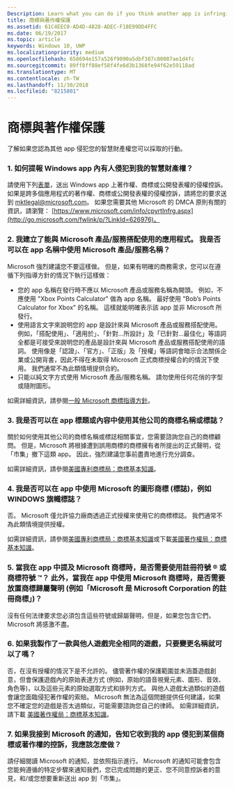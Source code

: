 ```yaml
---
Description: Learn what you can do if you think another app is infringing on your intellectual property rights.
title: 商標與著作權保護
ms.assetid: 61C4EEC0-AD4D-4828-ADEC-F18E99DD4FFC
ms.date: 06/19/2017
ms.topic: article
keywords: Windows 10, UWP
ms.localizationpriority: medium
ms.openlocfilehash: 658694e157a526f9090a5dbf387c80087ae1d4fc
ms.sourcegitcommit: 89ff8ff88ef58f4fe6d3b1368fe94f62e59118ad
ms.translationtype: MT
ms.contentlocale: zh-TW
ms.lasthandoff: 11/30/2018
ms.locfileid: "8215801"
---
```

# <a name="trademark-and-copyright-protection"></a>商標與著作權保護


了解如果您認為其他 app 侵犯您的智慧財產權您可以採取的行動。

### <a name="1-how-may-i-report-an-infringement-of-my-intellectual-property-rights-within-a-windows-app"></a>1. 如何提報 Windows app 內有人侵犯到我的智慧財產權？


請使用下列[表單](http://go.microsoft.com/fwlink/p/?LinkId=273879)，送出 Windows app 上著作權、商標或公開發表權的侵權控訴。 如果是跨多個應用程式的著作權、商標或公開發表權的侵權控訴，請將您的要求送到 mktlegal@microsoft.com。 如果您需要其他 Microsoft 的 DMCA 原則有關的資訊，請瀏覽： [https://www.microsoft.com/info/cpyrtInfrg.aspx](http://go.microsoft.com/fwlink/p/?LinkId=626976)。

### <a name="2-i-created-my-app-to-work-with-a-microsoft-productservice-may-i-use-the-microsoft-productservice-name-in-the-name-of-my-app"></a>2. 我建立了能與 Microsoft 產品/服務搭配使用的應用程式。 我是否可以在 app 名稱中使用 Microsoft 產品/服務名稱？


Microsoft 強烈建議您不要這樣做。 但是，如果有明確的商務需求，您可以在遵循下列指導方針的情況下執行這樣做：

-   您的 app 名稱在發行時不應以 Microsoft 產品或服務名稱為開頭。 例如，不應使用 "Xbox Points Calculator" 做為 app 名稱。 最好使用 "Bob’s Points Calculator for Xbox" 的名稱。 這樣就能明確表示該 app 並非 Microsoft 所發行。
-   使用語言文字來說明您的 app 是設計來與 Microsoft 產品或服務搭配使用。 例如，「搭配使用」、「適用於」、「針對...所設計」及「已針對...最佳化」等語詞全都是可接受來說明您的產品是設計來與 Microsoft 產品或服務搭配使用的語詞。 使用像是「認證」、「官方」、「正版」及「授權」等語詞會暗示合法關係企業或公開背書，因此不得在未取得 Microsoft 正式商標授權合約的情況下使用。 我們通常不為此類情境提供合約。
-   只能以純文字方式使用 Microsoft 產品/服務名稱。 請勿使用任何花俏的字型或隨附圖形。

如需詳細資訊，請參閱[一般 Microsoft 商標指導方針](http://go.microsoft.com/fwlink/p/?LinkId=225434)。

### <a name="3-is-it-ok-if-i-use-the-trademarked-name-or-logo-of-another-company-in-the-title-of-my-app-or-as-part-of-the-content-of-my-app"></a>3. 我是否可以在 app 標題或內容中使用其他公司的商標名稱或標誌？


關於如何使用其他公司的商標名稱或標誌相關事宜，您需要諮詢您自己的商標顧問。 但是，Microsoft 將根據遭到誤用商標的商標擁有者所提出的正式聲明，從「市集」撤下這類 app。 因此，強烈建議您事前盡責地進行充分調查。

如需詳細資訊，請參閱[美國專利商標局：商標基本知識](http://go.microsoft.com/fwlink/p/?LinkId=225271)。

### <a name="4-may-i-use-microsofts-graphical-trademarks-logos-such-as-the-windows-flag-logo-in-my-app"></a>4. 我是否可以在 app 中使用 Microsoft 的圖形商標 (標誌)，例如 WINDOWS 旗幟標誌？


否。 Microsoft 僅允許協力廠商透過正式授權來使用它的商標標誌。 我們通常不為此類情境提供授權。

如需詳細資訊，請參閱[美國專利商標局：商標基本知識](http://go.microsoft.com/fwlink/p/?LinkId=225271)或下載[美國著作權局：商標基本知識](http://go.microsoft.com/fwlink/p/?LinkID=225273)。

### <a name="5-do-i-need-to-use-registered--or-trademark--symbols-when-i-refer-to-a-microsoft-trademark-in-my-app-and-must-i-when-using-a-microsoft-trademark-place-a-trademark-attribution-notice-in-my-app-for-example-microsoft-is-a-registered-trademark-of-the-microsoft-corporation"></a>5. 當我在 app 中提及 Microsoft 商標時，是否需要使用註冊符號 ® 或商標符號 ™？ 此外，當我在 app 中使用 Microsoft 商標時，是否需要放置商標歸屬聲明 (例如「Microsoft 是 Microsoft Corporation 的註冊商標」)？


沒有任何法律要求您必須包含這些符號或歸屬聲明，但是，如果您包含它們，Microsoft 將感激不盡。

### <a name="6-is-it-ok-if-i-make-a-game-that-is-identical-to-someone-elses-game-as-long-as-i-change-the-name"></a>6. 如果我製作了一款與他人遊戲完全相同的遊戲，只要變更名稱就可以了嗎？


否，在沒有授權的情況下是不允許的。 儘管著作權的保護範圍並未涵蓋遊戲創意，但會保護遊戲內的原始表達方式 (例如，原始的語音視覺元素、圖形、音效、角色等)，以及這些元素的原始選取方式和排列方式。 與他人遊戲太過類似的遊戲會讓您面臨侵犯著作權的索賠。 Microsoft 無法為這個問題提供任何建議，如果您不確定您的遊戲是否太過類似，可能需要諮詢您自己的律師。 如需詳細資訊，請下載 [美國著作權局：商標基本知識](http://go.microsoft.com/fwlink/p/?LinkID=225273)。

### <a name="7-what-should-i-do-if-i-get-a-notice-from-microsoft-telling-me-it-has-received-a-complaint-that-my-app-infringes-a-trademark-or-copyright"></a>7. 如果我接到 Microsoft 的通知，告知它收到我的 app 侵犯到某個商標或著作權的控訴，我應該怎麼做？


請仔細閱讀 Microsoft 的通知，並依照指示進行。 Microsoft 的通知可能會包含您能夠遵循的特定步驟來通知我們，您已完成問題的更正、您不同意控訴者的意見，和/或您想要重新送出 app 到「市集」。

 

 




